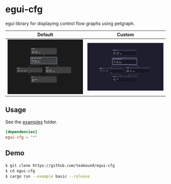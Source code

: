 # egui-cfg
egui library for displaying control flow graphs using petgraph.

| Default | Custom |
|---|---|
| <img src="images/1.png" width="420"> | <img src="images/2.png" width="420"> |

## Usage
See the [examples](examples/) folder.

```toml
[dependencies]
egui-cfg = "*"
```

## Demo
```bash
$ git clone https://github.com/teabound/egui-cfg 
$ cd egui-cfg
$ cargo run --example basic --release
```
